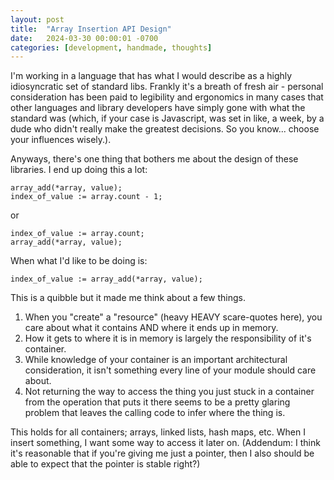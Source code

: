 ```yaml
---
layout: post
title:  "Array Insertion API Design"
date:   2024-03-30 00:00:01 -0700
categories: [development, handmade, thoughts]
---
```


I'm working in a language that has what I would describe as a highly idiosyncratic set of standard libs. Frankly it's a breath of fresh air - personal consideration has been paid to legibility and ergonomics in many cases that other languages and library developers have simply gone with what the standard was (which, if your case is Javascript, was set in like, a week, by a dude who didn't really make the greatest decisions. So you know... choose your influences wisely.).

Anyways, there's one thing that bothers me about the design of these libraries. I end up doing this a lot:
```jai
array_add(*array, value);
index_of_value := array.count - 1;
```
or
```jai
index_of_value := array.count;
array_add(*array, value);
```

When what I'd like to be doing is:
```jai
index_of_value := array_add(*array, value);
```

This is a quibble but it made me think about a few things.
1. When you "create" a "resource" (heavy HEAVY scare-quotes here), you care about what it contains AND where it ends up in memory. 
1. How it gets to where it is in memory is largely the responsibility of it's container.
1. While knowledge of your container is an important architectural consideration, it isn't something every line of your module should care about. 
1. Not returning the way to access the thing you just stuck in a container from the operation that puts it there seems to be a pretty glaring problem that leaves the calling code to infer where the thing is. 

This holds for all containers; arrays, linked lists, hash maps, etc. When I insert something, I want some way to access it later on. (Addendum: I think it's reasonable that if you're giving me just a pointer, then I also should be able to expect that the pointer is stable right?)